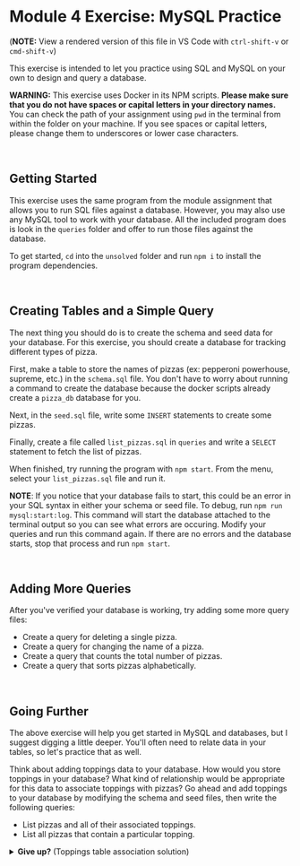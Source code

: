 # Module 4 Exercise: MySQL Practice

(**NOTE:** View a rendered version of this file in VS Code with `ctrl-shift-v` or `cmd-shift-v`)

This exercise is intended to let you practice using SQL and MySQL on your own to design and query a database.

**WARNING:** This exercise uses Docker in its NPM scripts. **Please make sure that you do not have spaces or capital letters in your directory names.** You can check the path of your assignment using `pwd` in the terminal from within the folder on your machine. If you see spaces or capital letters, please change them to underscores or lower case characters.

&nbsp;
## Getting Started

This exercise uses the same program from the module assignment that allows you to run SQL files against a database. However, you may also use any MySQL tool to work with your database. All the included program does is look in the `queries` folder and offer to run those files against the database.

To get started, `cd` into the `unsolved` folder and run `npm i` to install the program dependencies.

&nbsp;
## Creating Tables and a Simple Query



The next thing you should do is to create the schema and seed data for your database. For this exercise, you should create a database for tracking different types of pizza.

First, make a table to store the names of pizzas (ex: pepperoni powerhouse, supreme, etc.) in the `schema.sql` file. You don't have to worry about running a command to create the database because the docker scripts already create a `pizza_db` database for you.

Next, in the `seed.sql` file, write some `INSERT` statements to create some pizzas.

Finally, create a file called `list_pizzas.sql` in `queries` and write a `SELECT` statement to fetch the list of pizzas.

When finished, try running the program with `npm start`. From the menu, select your `list_pizzas.sql` file and run it.

**NOTE**: If you notice that your database fails to start, this could be an error in your SQL syntax in either your schema or seed file. To debug, run `npm run mysql:start:log`. This command will start the database attached to the terminal output so you can see what errors are occuring. Modify your queries and run this command again. If there are no errors and the database starts, stop that process and run `npm start`.

&nbsp;
## Adding More Queries

After you've verified your database is working, try adding some more query files:
    
- Create a query for deleting a single pizza.
- Create a query for changing the name of a pizza.
- Create a query that counts the total number of pizzas.
- Create a query that sorts pizzas alphabetically.

&nbsp;
## Going Further

The above exercise will help you get started in MySQL and databases, but I suggest digging a little deeper. You'll often need to relate data in your tables, so let's practice that as well.

Think about adding toppings data to your database. How would you store toppings in your database? What kind of relationship would be appropriate for this data to associate toppings with pizzas? Go ahead and add toppings to your database by modifying the schema and seed files, then write the following queries:

- List pizzas and all of their associated toppings.
- List all pizzas that contain a particular topping.

<details>
    <summary style="cursor: pointer"><strong>Give up?</strong> (Toppings table association solution)</summary>
    
 I would suggest a many-to-many relationship for pizzas and toppings. You'll need to make an intermediary table that contains `pizza_id` and `topping_id` columns and then double join them to get the above queries. See the example queries from the assignment and the lectures.
</details>
